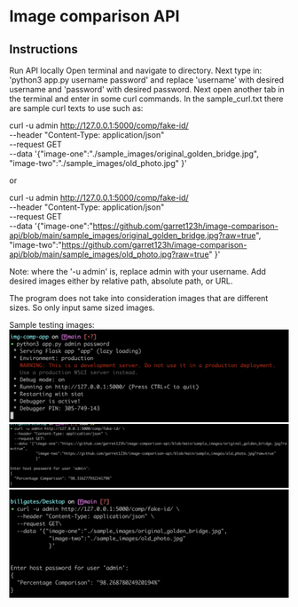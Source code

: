 # Image comparison API

## Instructions
Run API locally
Open terminal and navigate to directory.
Next type in: 'python3 app.py username password' and replace 'username' with desired username and 'password' with desired password.
Next open another tab in the terminal and enter in some curl commands. In the sample_curl.txt there are sample curl texts to use such as:

curl -u admin http://127.0.0.1:5000/comp/fake-id/ \
  --header "Content-Type: application/json" \
  --request GET\
  --data '{"image-one":"./sample_images/original_golden_bridge.jpg",
            "image-two":"./sample_images/old_photo.jpg"
            }' 
            
 or
 
 curl -u admin http://127.0.0.1:5000/comp/fake-id/ \
  --header "Content-Type: application/json" \
  --request GET\
  --data '{"image-one":"https://github.com/garret123h/image-comparison-api/blob/main/sample_images/original_golden_bridge.jpg?raw=true",
            "image-two":"https://github.com/garret123h/image-comparison-api/blob/main/sample_images/old_photo.jpg?raw=true"
            }' 


Note: where the '-u admin' is, replace admin with your username.
Add desired images either by relative path, absolute path, or URL.

The program does not take into consideration images that are different sizes. So only input same sized images.

Sample testing images:
![alt text](https://github.com/garret123h/image-comparison-api/blob/main/run_program.png?raw=true)
![alt text](https://github.com/garret123h/image-comparison-api/blob/main/curl_one.png?raw=true)
![alt text](https://github.com/garret123h/image-comparison-api/blob/main/curl_two.png?raw=true)
